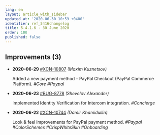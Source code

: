 ```yaml
---
lang: en
layout: article_with_sidebar
updated_at: '2020-06-30 10:59 +0400'
identifier: ref_5416changelog
title: 5.4.1.6 - 30 June 2020
order: 100
published: false
---
```

## Improvements (3)
* **2020-06-29** [#XCN-10807](https://xcn.myjetbrains.com/youtrack/issue/XCN-10807) _(Maxim Kuznetsov)_

  Added a new payment method - PayPal Checkout (PayPal Commerce Platform). _#Core #Paypal_

* **2020-06-23** [#BUG-8778](https://xcn.myjetbrains.com/youtrack/issue/BUG-8778) _(Shevelov Alexander)_

  Implemented Identity Verification for Intercom integration. _#Concierge_

* **2020-06-22** [#XCN-10744](https://xcn.myjetbrains.com/youtrack/issue/XCN-10744) _(Damir Khamidullin)_

  Look & feel improvements for PayPal payment method. _#Paypal #ColorSchemes #CrispWhiteSkin #Onboarding_


